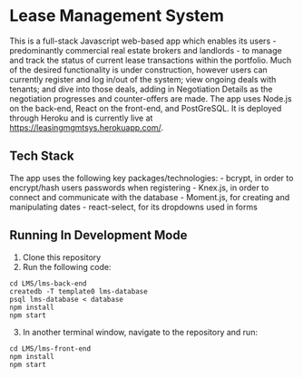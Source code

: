 # Lease Management System

This is a full-stack Javascript web-based app which enables its users - predominantly commercial real estate brokers and landlords - to manage and track the status of current lease transactions within the portfolio. Much of the desired functionality is under construction, however users can currently register and log in/out of the system; view ongoing deals with tenants; and dive into those deals, adding in Negotiation Details as the negotiation progresses and counter-offers are made. The app uses Node.js on the back-end, React on the front-end, and PostGreSQL. It is deployed through Heroku and is currently live at https://leasingmgmtsys.herokuapp.com/.

## Tech Stack

The app uses the following key packages/technologies:
    - bcrypt, in order to encrypt/hash users passwords when registering
    - Knex.js, in order to connect and communicate with the database
    - Moment.js, for creating and manipulating dates
    - react-select, for its dropdowns used in forms

## Running In Development Mode

1. Clone this repository
2. Run the following code:
```
cd LMS/lms-back-end
createdb -T template0 lms-database
psql lms-database < database
npm install
npm start
```
3. In another terminal window, navigate to the repository and run:
```
cd LMS/lms-front-end
npm install
npm start
```
